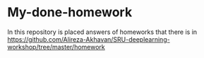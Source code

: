 # My-done-homework
In this repository is placed answers of homeworks that there is in https://github.com/Alireza-Akhavan/SRU-deeplearning-workshop/tree/master/homework
